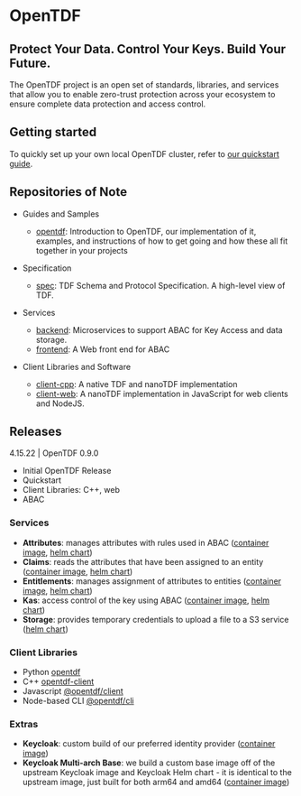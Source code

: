 # OpenTDF

## Protect Your Data. Control Your Keys. Build Your Future.

The OpenTDF project is
an open set of standards, libraries, and services
that allow you to enable zero-trust protection
across your ecosystem
to ensure complete data protection
and access control.

## Getting started

To quickly set up your own local OpenTDF cluster, refer to
[our quickstart guide](https://github.com/opentdf/opentdf/tree/main/quickstart).


## Repositories of Note

* Guides and Samples
  * [opentdf](https://github.com/opentdf/opentdf): Introduction to OpenTDF, our implementation of it, examples, and instructions of how to get going and how these all fit together in your projects

* Specification
  * [spec](https://github.com/opentdf/spec): TDF Schema and Protocol Specification. A high-level view of TDF.  

* Services
  * [backend](https://github.com/opentdf/backend): Microservices to support ABAC for Key Access and data storage.
  * [frontend](https://github.com/opentdf/frontend): A Web front end for ABAC

* Client Libraries and Software
  * [client-cpp](https://github.com/opentdf/client-cpp): A native TDF and nanoTDF implementation
  * [client-web](https://github.com/opentdf/client-web): A nanoTDF implementation in JavaScript for web clients and NodeJS.

## Releases

4.15.22 | OpenTDF 0.9.0
* Initial OpenTDF Release
* Quickstart
* Client Libraries: C++, web
* ABAC 

### Services

  * **Attributes**: manages attributes with rules used in ABAC ([container image](https://github.com/opentdf/backend/pkgs/container/attributes), [helm chart](https://github.com/opentdf/backend/pkgs/container/charts%2Fattributes))
  * **Claims**: reads the attributes that have been assigned to an entity ([container image](https://github.com/opentdf/backend/pkgs/container/claims), [helm chart](https://github.com/opentdf/backend/pkgs/container/charts%2Fclaims))
  * **Entitlements**: manages assignment of attributes to entities ([container image](https://github.com/opentdf/backend/pkgs/container/entitlements), [helm chart](https://github.com/opentdf/backend/pkgs/container/charts%2Fentitlements))
  * **Kas**: access control of the key using ABAC ([container image](https://github.com/opentdf/backend/pkgs/container/kas), [helm chart](https://github.com/opentdf/backend/pkgs/container/charts%2Fkas))
  * **Storage**: provides temporary credentials to upload a file to a S3 service ([helm chart](https://github.com/opentdf/backend/pkgs/container/charts%2Fstorage))

### Client Libraries

  * Python [opentdf](https://pypi.org/project/opentdf/)
  * C++ [opentdf-client](https://conan.io/center/opentdf-client)
  * Javascript [@opentdf/client](https://github.com/opentdf/client-web/packages/1152758)
  * Node-based CLI [@opentdf/cli](https://github.com/opentdf/client-web/packages/1158071)

### Extras
  * **Keycloak**: custom build of our preferred identity provider ([container image](https://github.com/opentdf/backend/pkgs/container/keycloak))
  * **Keycloak Multi-arch Base**: we build a custom base image off of the upstream Keycloak image and Keycloak Helm chart - it is identical to the upstream image, just built for both arm64 and amd64 ([container image](https://github.com/opentdf/backend/pkgs/container/keycloak-multiarch-base))
